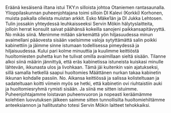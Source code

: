 
Eräänä kesäisenä iltana istui TKY:n silloista johtoa Otaniemen rantasaunalla. Ylioppilaskunnan 
puheenjohtajana toimi silloin DI Kalevi (Korkki) Korhonen, muista paikalla olleista muistan arkkit. 
Esko Mäke1än ja DI Jukka Lehtosen. Tulin jossakin yhteydessä leuhkaisseeksi Servin Mökin 
hälytyslaitteita, jolloin herrat konsulit saivat päähänsä kokeilla sanojeni paikkansapitävyyttä. No mikäs 
siinä. Menimme mitään särkemättä yön hiljasuudessa minun avaimellani pääovesta sisään vaelsimme 
valoja sytyttämättä salin poikki kabinettiin ja jäimme sinne istumaan todellisessa pimeydessä ja 
hiljaisuudessa. Kului pari kolme minuuttia ja kuulimme keittiöstä huoltomiesten puhetta kun he tulivat 
omilla avaimillaan sieltä sisään. Tilanne alkoi siinä määrin jännittyä, että eräs kabinetissa istuneista 
kuiskasi minulle lähtevän, ikkunasta ulos ja livohkaan. Tämä jäi kuitenkin vain ajatukseksi, sillä 
samalla hetkellä saapui huoltomies Määttänen nurkan takaa kabinetin ikkunan kohdalle passiin. No. 
Aikansa keittiössä ja salissa kolisteltuaan ja sadateltuaan koitti viimein myös se hetki, että kabinetin ovi 
riuhtaistiin auki ja huoltomiesryhmä rymisti sisään. Ja siinä me sitten istuimme. Puheenjohtajamme 
loistavan puheenvuoron ja nopeasti keräämämme kolehtien luovutuksen jälkeen saimme sitten 
tunnollisilta huoltomiehiltämme anteeksiannon ja hallitustaho totesi Servin Mökin laitteet tehokkaiksi.
